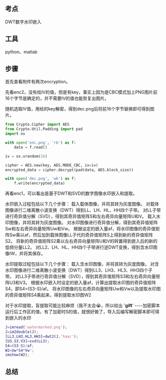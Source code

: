 ## 考点

DWT数字水印嵌入

## 工具

python、matlab

## 步骤

首先查看附件有两次encryption。

先看enc2，没有给IV的值，但是有key，事实上因为是CBC模式加上PNG图片前16个字节是确定的，并不需要IV的值也能恢复出图片。

随机选取IV值，用给的key解密，得到dec.png后将前16个字节替换即可得到图片。

```python
from Crypto.Cipher import AES
from Crypto.Util.Padding import pad
import os

with open('enc.png', 'rb') as f:
    data = f.read()

iv = os.urandom(16)

cipher = AES.new(key, AES.MODE_CBC, iv=iv)
encrypted_data = cipher.decrypt(pad(data, AES.block_size))

with open('dec.png', 'wb') as f:
    f.write(encrypted_data)
```

再看enc1，可以看出是基于DWT和SVD的数字图像水印嵌入和提取。

水印嵌入过程包括以下几个步骤：
载入载体图像，并将其转为灰度图像。
对载体图像进行二维离散小波变换（DWT）得到LL、LH、HL、HH四个子带。
对LL子带进行奇异值分解（SVD），得到其奇异值矩阵S和左右奇异向量矩阵U和V。
载入水印图像，并将其转为灰度图像。
对水印图像进行奇异值分解，得到其奇异值矩阵Sw和左右奇异向量矩阵Uw和Vw。
根据设定的嵌入量af，将水印图像的奇异值矩阵Sw乘以af，然后加到载体图像LL子代的奇异值矩阵S上得到新的奇异值矩阵S2。
将新的奇异值矩阵S2乘以左右奇异向量矩阵U和V的转置得到嵌入后的新的低频分量LL2。
对LL2、LH、HL、HH四个子带进行逆DWT变换，得到含水印图像IW，并将其保存。

水印提取过程包括以下几个步骤：
载入含水印图像，并将其转为灰度图像。
对含水印图像进行二维离散小波变换（DWT）得到LL3、LH3、HL3、HH3四个子带。
对LL3子带进行奇异值分解（SVD），得到其奇异值矩阵S3和左右奇异向量矩阵U3和V3。
根据水印嵌入时设定的嵌入量af，计算出提取水印图的奇异值矩阵S4，即S4=(S3-S)/af。
将水印图像的左右奇异向量矩阵Uw和Vw以及提取水印图的奇异值矩阵S4乘起来，得到提取水印图W2

对于水印提取，盲提取可能比较麻烦（我不太会😭，所以给出 '**gift**' ----加密脚本运行后工作区的值，有了加密时S的值，就很好做了，导入后编写解密脚本即可得到嵌入的水印

```matlab
J=imread('watermarked.png');                         
J=im2double(J);
[LL3,LH3,HL3,HH3]=dwt2(J,'haar');          
[U3,S3,V3]=svd(LL3);                       
S4=(S3-S)/af;                              
W2=Uw*S4*Vw';                              
imshow(W2);
```

## 总结
